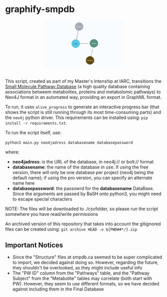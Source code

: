 <!--
SPDX-FileCopyrightText: 2022 Pablo Marcos <software@loreak.org>

SPDX-License-Identifier: GPL-3.0-or-later
SPDX-License-Identifier: MIT
-->

# graphify-smpdb

<div align="center"> <img src="header.png" width="50%"> </div>
<br>

This script, created as part of my Master's Intenship at IARC, transitions the [Small Molecule Pathway Database](http://smpdb.ca/) (a high quality database containing associations betweem metabolites, proteins and metabolomic pathways) to Neo4J format in an automated way, providing an export in GraphML format.

To run, it uses `alive_progress` to generate an interactive progress bar (that shows the script is still running through its most time-consuming parts) and the `neo4j` python driver. This requirements can be installed using: `pip install -r requirements.txt`.

To run the script itself, use:

`python3 main.py neo4jadress databasename databasepassword`

where:

* **neo4jadress**: is the URL of the database, in neo4j:// or bolt:// format
* **databasename**: the name of the database in use. If using the free version, there will only be one database per project (neo4j being the default name); if using the pro version, you can specify an alternate name here
* **databasepassword**: the passowrd for the **databasename** DataBase. Since the arguments are passed by BaSH onto python3, you might need to escape special characters

NOTE: The files will be downloaded to ./csvfolder, so please run the script somewhere you have read/write permissions

An archived version of this repository that takes into account the gitignored files can be created using: `git archive HEAD -o ${PWD##*/}.zip`

## Important Notices

* Since the "Structure" files at smpdb.ca seemed to be super complicated to import, we decided against doing so. However, regarding the future, they shouldn't be overlooked, as they might include useful info
* The "PW ID" column from the "Pathways" table, and the "Pathway Subject" from the "Metabolite" tables may correlate (both start with PW). However, they seem to use different formats, so we have decided against including them in the Final Database
